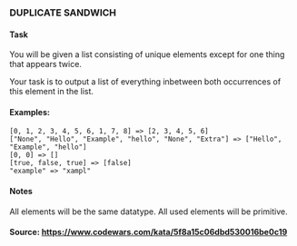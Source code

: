 ### DUPLICATE SANDWICH

#### Task
You will be given a list consisting of unique elements except for one thing that appears twice.

Your task is to output a list of everything inbetween both occurrences of this element in the list.

#### Examples:

````
[0, 1, 2, 3, 4, 5, 6, 1, 7, 8] => [2, 3, 4, 5, 6]
["None", "Hello", "Example", "hello", "None", "Extra"] => ["Hello", "Example", "hello"]
[0, 0] => []
[true, false, true] => [false]
"example" => "xampl"
````

#### Notes
All elements will be the same datatype.
All used elements will be primitive.

#### Source: https://www.codewars.com/kata/5f8a15c06dbd530016be0c19